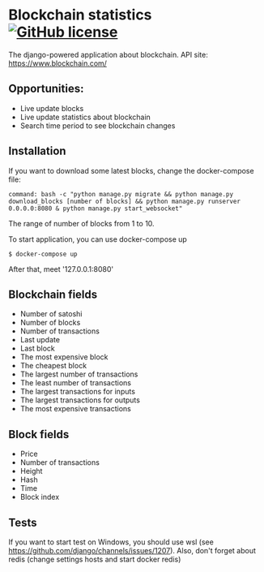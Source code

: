 # Blockchain statistics [![GitHub license](https://img.shields.io/badge/license-MIT-blue.svg)](https://github.com/izveigor/blockchain-statistics/LICENSE)
The django-powered application about blockchain.
API site: https://www.blockchain.com/
## Opportunities:
* Live update blocks
* Live update statistics about blockchain
* Search time period to see blockchain changes
## Installation
If you want to download some latest blocks, change the docker-compose file:
```
command: bash -c "python manage.py migrate && python manage.py download_blocks [number of blocks] && python manage.py runserver 0.0.0.0:8080 & python manage.py start_websocket"
```
The range of number of blocks from 1 to 10.

To start application, you can use docker-compose up
```
$ docker-compose up
```
After that, meet '127.0.0.1:8080'

## Blockchain fields
* Number of satoshi
* Number of blocks
* Number of transactions
* Last update
* Last block
* The most expensive block
* The cheapest block
* The largest number of transactions
* The least number of transactions
* The largest transactions for inputs
* The largest transactions for outputs
* The most expensive transactions

## Block fields
* Price
* Number of transactions
* Height
* Hash
* Time
* Block index

## Tests
If you want to start test on Windows, you should use wsl (see https://github.com/django/channels/issues/1207).
Also, don't forget about redis (change settings hosts and start docker redis)